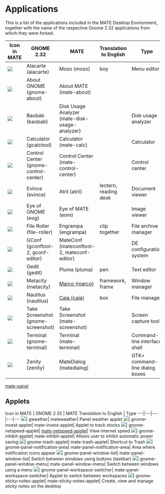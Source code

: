 # Applications

This is a list of the applications included in the MATE Desktop Environment,
together with the name of the respective Gnome 2.32 applications from which
they were forked.

Icon in MATE |  GNOME 2.32 |  MATE |  Translation to English |  Type
---|---|---|---|---
![](media/mozo.png)| Alacarte (alacarte)| Mozo (mozo)| boy| Menu editor
![](media/desktop.png)| About GNOME (gnome-about)| About MATE (mate-about)|  |
![](media/mate-disk-usage-analyzer.png)| Baobab (baobab)| Disk Usage Analyzer (mate-disk-usage-analyzer)|  | Disk usage analyzer
![](media/calc.png)| Calculator (gcalctool)| Calculator (mate-calc)|  | Calculator
![](media/preferences-desktop.png)| Control Center (gnome-control-center)| Control Center (mate-control-center)|  | Control center
![](media/gnome-mime-application-pdf.png)| Evince (evince)| Atril (atril)| lectern, reading desk| Document viewer
![](media/image.png)| Eye of GNOME (eog)| Eye of MATE (eom)|  | Image viewer
![](media/zip.png)| File Roller (file-roller)| Engrampa (engrampa)| clip together| File archive manager
![](media/mateconf.png)| GConf (gconftool-2, gconf-editor)| MateConf (mateconftool-2, mateconf-editor)|  | DE configuration system
![](media/text-editor.png)| Gedit (gedit)| Pluma (pluma)| pen| Text editor
![](media/marco.png)| Metacity (metacity)| [Marco (marco)](./applications-marco.md)| framework, frame| Window manager
![](media/system-file-manager.png)| Nautilus (nautilus)| [Caja (caja)](./applications-caja.md)| box| File manager
![](media/applets-screenshooter.png)| Take Screenshot (gnome-screenshot)| Take Screenshot (mate-screenshot)|  | Screen capture tool
![](media/terminal.png)| Terminal (gnome-terminal)| Terminal (mate-terminal)|  | Command-line interface shell
![](media/matedialog.png)| Zenity (zenity)| MateDialog (matedialog)|  | GTK+ command-line dialog boxes

[mate-panel](applications/mate-panel.md)

## Applets

Icon in MATE |  GNOME 2.32 |  MATE Translation to English |  Type
---|---|---|---|---
![](media/mateweather.png)| gweather| mateweather| Panel weather applet
![](media/mate-invest-applet.png)| gnome-invest-applet| mate-invest-applet| Applet to track stocks
![](media/mate-netspeed-applet.png)| gnome-netspeed-applet| [mate-netspeed-applet](./docs-mate-netspeed.md)| View internet speed
![](media/mate-inhibit-applet.png)| gnome-inhibit-applet| mate-inhibit-applet| Allows user to inhibit automatic power saving
![](media/user-trash-full.png)| gnome-trash-applet| mate-trash-applet| Shortcut to Trash
![](media/mate-panel-notification-area.png)| gnome-panel-notification-area| mate-panel-notification-area| Area where notification icons appear
![](media/mate-panel-window-list.png)| gnome-panel-window-list| mate-panel-window-list| Switch between windows using buttons (taskbar)
![](media/mate-panel-window-menu.png)| gnome-panel-window-menu| mate-panel-window-menu| Switch between windows using a menu
![](media/mate-panel-workspace-switcher.png)| gnome-panel-workspace-switcher| mate-panel-workspace-switcher| Applet to switch between workspaces
![](media/mate-sticky-notes-applet.png)| gnome-sticky-notes-applet| mate-sticky-notes-applet| Create, view and manage sticky notes on the desktop
